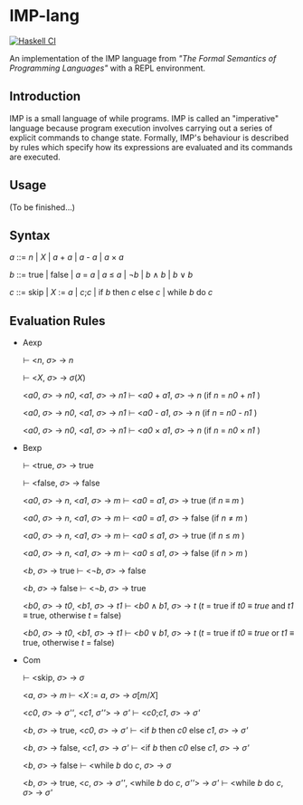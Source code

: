 # IMP-lang

[![Haskell CI](https://github.com/AustinZhu/IMP-lang/actions/workflows/haskell.yml/badge.svg)](https://github.com/AustinZhu/IMP-lang/actions/workflows/haskell.yml)

An implementation of the IMP language from *"The Formal Semantics of Programming Languages"* with a REPL environment.

## Introduction

IMP is a small language of while programs.
IMP is called an "imperative" language because program execution involves carrying out a series of explicit commands to change state.
Formally, IMP's behaviour is described by rules which specify how its expressions are evaluated and its commands are executed.

## Usage

(To be finished...)

## Syntax

*a* ::= *n*
    | *X*
    | *a* + *a*
    | *a* - *a*
    | *a* × *a*
  
*b* ::= true
    | false
    | *a* = *a*
    | *a* ≤ *a*
    | ¬*b*
    | *b* ∧ *b*
    | *b* ∨ *b*


*c* ::= skip
    | *X* := *a*
    | *c*;*c*
    | if *b* then *c* else *c*
    | while *b* do *c*

## Evaluation Rules

- Aexp

  ⊢ <*n*, *σ*> → *n*
  
  ⊢ <*X*, *σ*> → *σ*(*X*)

  <*a0*, *σ*> → *n0*, <*a1*, *σ*> → *n1* ⊢ <*a0* + *a1*, *σ*> → *n* (if *n* = *n0* + *n1* )

  <*a0*, *σ*> → *n0*, <*a1*, *σ*> → *n1* ⊢ <*a0* - *a1*, *σ*> → *n* (if *n* = *n0* - *n1* )

  <*a0*, *σ*> → *n0*, <*a1*, *σ*> → *n1* ⊢ <*a0* × *a1*, *σ*> → *n* (if *n* = *n0* × *n1* )

- Bexp

  ⊢ <true, *σ*> → true
  
  ⊢ <false, *σ*> → false
  
  <*a0*, *σ*> → *n*, <*a1*, *σ*> → *m* ⊢ <*a0* = *a1*, *σ*> → true (if *n* ≡ *m* )
  
  <*a0*, *σ*> → *n*, <*a1*, *σ*> → *m* ⊢ <*a0* = *a1*, *σ*> → false (if *n* ≠ *m* )
  
  <*a0*, *σ*> → *n*, <*a1*, *σ*> → *m* ⊢ <*a0* ≤ *a1*, *σ*> → true (if *n* ≤ *m* )
  
  <*a0*, *σ*> → *n*, <*a1*, *σ*> → *m* ⊢ <*a0* ≤ *a1*, *σ*> → false (if *n* > *m* )
  
  <*b*, *σ*> → true ⊢ <¬*b*, *σ*> → false
  
  <*b*, *σ*> → false ⊢ <¬*b*, *σ*> → true
  
  <*b0*, *σ*> → *t0*, <*b1*, *σ*> → *t1* ⊢ <*b0* ∧ *b1*, *σ*> → *t* (*t* = true if *t0* ≡ *true* and *t1* ≡ true, otherwise *t* = false)
  
  <*b0*, *σ*> → *t0*, <*b1*, *σ*> → *t1* ⊢ <*b0* ∨ *b1*, *σ*> → *t* (*t* = true if *t0* ≡ *true* or *t1* ≡ true, otherwise *t* = false)
  
- Com
  
  ⊢ <skip, *σ*> → *σ*
  
  <*a*, *σ*> → *m* ⊢ <*X* := *a*, *σ*> → *σ*\[*m*/*X*\]
  
  <*c0*, *σ*> → *σ''*, <*c1*, *σ''*> → *σ'* ⊢ <*c0*;*c1*, *σ*> → *σ'*
  
  <*b*, *σ*> → true, <*c0*, *σ*> → *σ'* ⊢ <if *b* then *c0* else *c1*, *σ*> → *σ'*
  
  <*b*, *σ*> → false, <*c1*, *σ*> → *σ'* ⊢ <if *b* then *c0* else *c1*, *σ*> → *σ'*
  
  <*b*, *σ*> → false ⊢ <while *b* do *c*, *σ*> → *σ*
  
  <*b*, *σ*> → true, <*c*, *σ*> → *σ''*, <while *b* do *c*, *σ''*> → *σ'* ⊢ <while *b* do *c*, *σ*> → *σ'*
